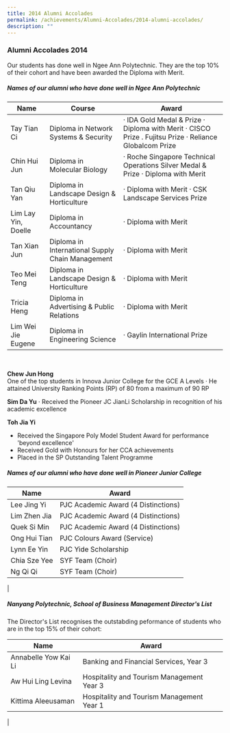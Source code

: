 ```yaml
---
title: 2014 Alumni Accolades
permalink: /achievements/Alumni-Accolades/2014-alumni-accolades/
description: ""
---
```

### Alumni Accolades 2014

Our students has done well in Ngee Ann Polytechnic. They are the top 10% of their cohort and have been awarded the Diploma with Merit.

##### Names of our alumni who have done well in Ngee Ann Polytechnic

| Name | Course | Award |
|---|---|---|
| Tay Tian Ci | Diploma in Network Systems &amp; Security | · IDA Gold Medal &amp; Prize · Diploma with Merit · CISCO Prize . Fujitsu Prize · Reliance Globalcom Prize |
| Chin Hui Jun | Diploma in Molecular Biology | · Roche Singapore Technical Operations Silver Medal &amp; Prize · Diploma with Merit |
| Tan Qiu Yan | Diploma in Landscape Design &amp; Horticulture | · Diploma with Merit · CSK Landscape Services Prize |
| Lim Lay Yin, Doelle | Diploma in Accountancy | · Diploma with Merit |
| Tan Xian Jun | Diploma in International Supply Chain Management | · Diploma with Merit |
| Teo Mei Teng | Diploma in Landscape Design &amp; Horticulture | · Diploma with Merit |
| Tricia Heng | Diploma in Advertising &amp; Public Relations | · Diploma with Merit |
| Lim Wei Jie Eugene | Diploma in Engineering Science | · Gaylin International Prize |

<br>

**Chew Jun Hong** <br>
One of the top students in Innova Junior College for the GCE A Levels
· He attained University Ranking Points (RP) of 80 from a maximum of 90 RP

**Sim Da Yu**
· Received the Pioneer JC JianLi Scholarship in recognition of his academic excellence

**Toh Jia Yi**
* Received the Singapore Poly Model Student Award for performance 'beyond excellence'
* Received Gold with Honours for her CCA achievements
* Placed in the SP Outstanding Talent Programme

##### Names of our alumni who have done well in Pioneer Junior College

| Name | Award |
|---|---|
| Lee Jing Yi | PJC Academic Award (4 Distinctions) |
| Lim Zhen Jia | PJC Academic Award (4 Distinctions) |
| Quek Si Min | PJC Academic Award (4 Distinctions) |
| Ong Hui Tian | PJC Colours Award (Service) |
| Lynn Ee Yin | PJC Yide Scholarship |
| Chia Sze Yee | SYF Team (Choir) |
| Ng Qi Qi | SYF Team (Choir) |
|

##### Nanyang Polytechnic, School of Business Management Director's List
The Director's List recognises the outstabding peformance of students who are in the top 15% of their cohort:

| Name | Award |
|---|---|
| Annabelle Yow Kai Li | Banking and Financial Services, Year 3 |
| Aw Hui Ling Levina | Hospitality and Tourism Management Year 3 |
| Kittima Aleeusaman | Hospitality and Tourism Management Year 1 |
|